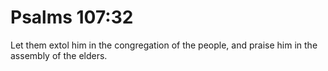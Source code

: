 # Psalms 107:32

Let them extol him in the congregation of the people, and praise him in the assembly of the elders.
